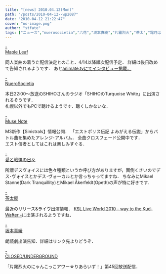 ```yaml
---
title: "[news] 2010.04.12(Mon)"
path: "/posts/2010-04-12--wp2087"
date: "2010-04-12 21:22:47"
cover: "no-image.png"
author: "stfate"
tags: ["ニュース","nuerosocietia","六花","坂本真綾","片霧烈火","茶太","霜月はるか"]
---
```


<style type="text/css">
<!--
p {white-space: pre-wrap};
-->
</style>

<a class="topics" href="http://shimotsukin.com/" target="_blank">- Maple Leaf</a>
<div class="news">同人楽曲の着うた配信決定とのこと．4/14以降順次配信予定．
詳細は後日改めて告知されるようです．
あと<a href="http://www.animate.tv/news/details.php?id=1271042825" target="_blank">animate.tvにてインタビュー掲載．</a></div>

<a class="topics" href="http://nuerosocietia.com/" target="_blank">- NueroSocietia</a>
<div class="news">本日22:00～放送のSHIHOさんのラジオ「SHIHOのTurquoise White」に出演されるそうです．
<div id="talk">札幌以外でもPCで聴けるようです．聴くしかないな．</div></div>

<a class="topics" href="http://musenote.blog10.fc2.com/" target="_blank">- Muse Note</a>
<div class="news">M3新作【Sinistrals】情報公開．
「エストポリス伝記 よみがえる伝説」からバトル曲を集めたアレンジ･アルバム．
全曲クロスフェード公開中です．
<div id="talk">エスト信者としてはこれは楽しみすぐる．</div></div>

<a class="topics" href="http://cobhc.blog40.fc2.com/" target="_blank">- 愛と戦慄の日々</a>
<div class="news"><div id="talk">所謂デスヴォイスには色々種類というか呼び方がありますが，面倒くさいのでデス･ヴォイスとかデス･ヴォーカルとか言っちゃってますね．
ちなみにMikael Stanne(Dark Tranquillity)とMikael Åkerfeldt(Opeth)の声が特に好きです．</div></div>

<a class="topics" href="http://chata.moo.jp/" target="_blank">- 茶太屋</a>
<div class="news">最近のリリース&ライヴ出演情報．
<a href="http://key.visualarts.gr.jp/ksllive_2010/index.html" target="_blank">KSL Live World 2010 - way to the Kud-Wafter -</a>に出演されるようですね．</div>

<a class="topics" href="http://www.jvcmusic.co.jp/maaya/news/index.html" target="_blank">- 坂本真綾</a>
<div class="news">朗読劇出演告知．詳細はリンク先よりどうぞ．</div>

<a class="topics" href="http://www.nyanhour.com/" target="_blank">- CLOSED/UNDERGROUND</a>
<div class="news">「片霧烈火のにゃんこっこアワー☆りあらいず！」第45回放送配信．</div>